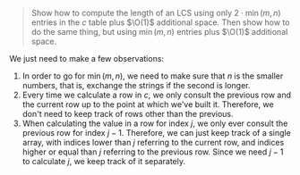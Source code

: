 > Show how to compute the length of an LCS using only $2 \cdot \min(m, n)$
> entries in the $c$ table plus $\O(1)$ additional space. Then show how to do
> the same thing, but using $\min(m, n)$ entries plus $\O(1)$ additional space.

We just need to make a few observations:

1. In order to go for $\min(m, n)$, we need to make sure that $n$ is the smaller
   numbers, that is, exchange the strings if the second is longer.
2. Every time we calculate a row in $c$, we only consult the previous row and
   the current row up to the point at which we've built it. Therefore, we don't
   need to keep track of rows other than the previous.
3. When calculating the value in a row for index $j$, we only ever consult the
   previous row for index $j - 1$. Therefore, we can just keep track of a single
   array, with indices lower than $j$ referring to the current row, and indices
   higher or equal than $j$ referring to the previous row. Since we need $j - 1$
   to calculate $j$, we keep track of it separately.
